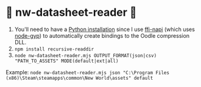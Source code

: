 # 📄 nw-datasheet-reader 📄

1. You'll need to have a [Python installation](https://www.python.org/downloads/) since I use [ffi-napi](https://www.npmjs.com/package/ffi-napi) (which uses [node-gyp](https://github.com/nodejs/node-gyp)) to automatically create bindings to the Oodle compression DLL.
1. `npm install recursive-readdir`
2. `node nw-datasheet-reader.mjs OUTPUT_FORMAT(json|csv) "PATH_TO_ASSETS" MODE(default|ext|all)`

Example: `node nw-datasheet-reader.mjs json "C:\Program Files (x86)\Steam\steamapps\common\New World\assets" default`
